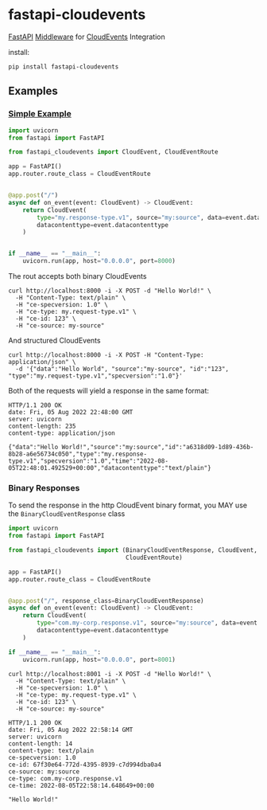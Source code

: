 # fastapi-cloudevents
[FastAPI](https://fastapi.tiangolo.com/) [Middleware](https://fastapi.tiangolo.com/tutorial/middleware/) for [CloudEvents](https://cloudevents.io/) Integration

install:

```
pip install fastapi-cloudevents
```
   
## Examples

### [Simple Example](examples/simple_server)
```python
import uvicorn
from fastapi import FastAPI

from fastapi_cloudevents import CloudEvent, CloudEventRoute

app = FastAPI()
app.router.route_class = CloudEventRoute


@app.post("/")
async def on_event(event: CloudEvent) -> CloudEvent:
    return CloudEvent(
        type="my.response-type.v1", source="my:source", data=event.data,
        datacontenttype=event.datacontenttype
    )


if __name__ == "__main__":
    uvicorn.run(app, host="0.0.0.0", port=8000)

```

The rout accepts both binary CloudEvents
```shell script
curl http://localhost:8000 -i -X POST -d "Hello World!" \
  -H "Content-Type: text/plain" \
  -H "ce-specversion: 1.0" \
  -H "ce-type: my.request-type.v1" \
  -H "ce-id: 123" \
  -H "ce-source: my-source"
```

And structured CloudEvents 
```shell script
curl http://localhost:8000 -i -X POST -H "Content-Type: application/json" \
  -d '{"data":"Hello World", "source":"my-source", "id":"123", "type":"my.request-type.v1","specversion":"1.0"}'
```
Both of the requests will yield a response in the same format:
```text
HTTP/1.1 200 OK
date: Fri, 05 Aug 2022 22:48:00 GMT
server: uvicorn
content-length: 235
content-type: application/json

{"data":"Hello World!","source":"my:source","id":"a6318d09-1d89-436b-8b28-a6e56734c050","type":"my.response-type.v1","specversion":"1.0","time":"2022-08-05T22:48:01.492529+00:00","datacontenttype":"text/plain"}
```

### Binary Responses
To send the response in the http CloudEvent binary format, you MAY use the
 `BinaryCloudEventResponse` class
 
```python
import uvicorn
from fastapi import FastAPI

from fastapi_cloudevents import (BinaryCloudEventResponse, CloudEvent,
                                 CloudEventRoute)

app = FastAPI()
app.router.route_class = CloudEventRoute


@app.post("/", response_class=BinaryCloudEventResponse)
async def on_event(event: CloudEvent) -> CloudEvent:
    return CloudEvent(
        type="com.my-corp.response.v1", source="my:source", data=event.data,
        datacontenttype=event.datacontenttype
    )

if __name__ == "__main__":
    uvicorn.run(app, host="0.0.0.0", port=8001)
``` 
```shell script
curl http://localhost:8001 -i -X POST -d "Hello World!" \
  -H "Content-Type: text/plain" \
  -H "ce-specversion: 1.0" \
  -H "ce-type: my.request-type.v1" \
  -H "ce-id: 123" \
  -H "ce-source: my-source"

```
```text
HTTP/1.1 200 OK
date: Fri, 05 Aug 2022 22:58:14 GMT
server: uvicorn
content-length: 14
content-type: text/plain
ce-specversion: 1.0
ce-id: 67f30e64-772d-4395-8939-c7d994dba0a4
ce-source: my:source
ce-type: com.my-corp.response.v1
ce-time: 2022-08-05T22:58:14.648649+00:00

"Hello World!"
```
